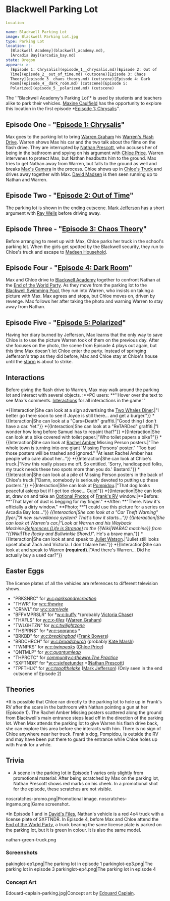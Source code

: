 #  Blackwell Parking Lot 

```yaml
Location

name: Blackwell Parking Lot
image: Blackwell Parking Lot.jpg
type: Parking Lot
location: |-
  [Blackwell Academy](blackwell_academy.md),
  [Arcadia Bay](arcadia_bay.md)
state: Oregon
appears: >-
  [Episode 1: Chrysalis](episode_1__chrysalis.md)[Episode 2: Out of
  Time](episode_2__out_of_time.md) (cutscene)[Episode 3: Chaos
  Theory](episode_3__chaos_theory.md) (cutscene)[Episode 4: Dark
  Room](episode_4__dark_room.md) (cutscene)[Episode 5:
  Polarized](episode_5__polarized.md) (cutscene)
```

The '''Blackwell Academy's Parking Lot'* is used by students and teachers alike to park their vehicles. [Maxine Caulfield](max_caulfield.md) has the opportunity to explore this location in the first episode *[Episode 1: Chrysalis](chrysalis.md)''.

##  Episode One - "[Episode 1: Chrysalis](chrysalis.md)" 
Max goes to the parking lot to bring [Warren Graham](warren_graham.md) his [Warren's Flash Drive](flash_drive.md). Warren shows Max his car and the two talk about the films on the flash drive. They are interrupted by [Nathan Prescott](nathan_prescott.md), who accuses her of being in the bathroom and spying on his argument with [Chloe Price](chloe_price.md). Warren intervenes to protect Max, but Nathan headbutts him to the ground. Max tries to get Nathan away from Warren, but falls to the ground as well and breaks [Max's Camera](her_camera.md) in the process. Chloe shows up in [Chloe's Truck](her_truck.md) and drives away together with Max. [David Madsen](david_madsen.md) is then seen running up to Nathan and Warren.

##  Episode Two - "[Episode 2: Out of Time](out_of_time.md)" 
The parking lot is shown in the ending cutscene. [Mark Jefferson](mark_jefferson.md) has a short argument with [Ray Wells](principal_wells.md) before driving away.

##  Episode Three - "[Episode 3: Chaos Theory](chaos_theory.md)" 
Before arranging to meet up with Max, Chloe parks her truck in the school's parking lot. When the girls get spotted by the Blackwell security, they run to Chloe's truck and escape to [Madsen Household](her_house.md).

##  Episode Four - "[Episode 4: Dark Room](dark_room.md)" 
Max and Chloe drive to [Blackwell Academy](blackwell.md) together to confront Nathan at the [End of the World Party](end_of_the_world_party.md). As they move from the parking lot to the [Blackwell Swimming Pool](swimming_pool.md), they run into Warren, who insists on taking a picture with Max. Max agrees and stops, but Chloe moves on, driven by revenge. Max follows her after taking the photo and warning Warren to stay away from Nathan.

##  Episode Five - "[Episode 5: Polarized](polarized.md)" 
Having her diary burned by Jefferson, Max learns that the only way to save Chloe is to use the picture Warren took of them on the previous day. After she focuses on the photo, the scene from Episode 4 plays out again, but this time Max doesn't let Chloe enter the party. Instead of springing Jefferson's trap as they did before, Max and Chloe stay at Chloe's house until the [storm](storm.md) is about to strike.

##  Interactions 
Before giving the flash drive to Warren, Max may walk around the parking lot and interact with several objects.
:**PC users: **''Hover over the text to see Max's comments. [Interactions](see_here.md) for all interactions in the game.''

*{{Interaction|She can look at a sign advertising the [Two Whales Diner](two_whales_diner.md).|"I better go there soon to see if Joyce is still there... and get a burger."}}
*{{Interaction|She can look at a "Cars&#61;Death" graffiti.|"Good thing I don't have a car. Yet."}}
*{{Interaction|She can look at a "ReTARDed" graffiti.|"I wonder how long before Samuel has to repaint that?"}}
*{{Interaction|She can look at a bike covered with toilet paper.|"Who toilet papers a bike?"}}
*{{Interaction|She can look at [Rachel Amber](rachel_amber.md) Missing Person posters.|"The whole town is turning into one giant 'Missing Persons' poster."
"Too bad those posters will be trashed and ignored."
"At least Rachel Amber has people who care about her..."}}
*{{Interaction|She can look at Chloe's truck.|"Now this really pisses me off. So entitled. 'Sorry, handicapped folks, 
my truck needs these two spots more than you do.' Bastard."}}
*{{Interaction|She can look at a pile of Missing Person posters in the back of Chloe's truck.|"Damn, somebody is seriously devoted to putting up these posters."}}
*{{Interaction|She can look at [Pompidou](pompidou.md).|"That dog looks peaceful asleep but if I get too close... Cujo!"}}
*{{Interaction|She can look at, draw on and take an [Optional Photos](optional_photo.md) of [Frank's RV](frank_s_rv.md) window.|**Before: **"That layer of dust is begging for my finger."
**After: **"There. Now it's officially a dirty window."
**Photo: **"I could use this picture for a series on Arcadia Bay lots..."}}
*{{Interaction|She can look at a "Car Theft Warning" flyer.|"A new surveillance system? That's how it starts..."}}
*{{Interaction|She can look at Warren's car.|"Look at Warren and his Wayback Machine.[References (Life is Strange)](reference.md) to the {{Wiki|WABAC machine}} from "*{{Wiki|The Rocky and Bullwinkle Show}}*". He's a brave man."}}
*{{Interaction|She can look at and speak to [Juliet Watson](juliet_watson.md).|"Juliet still looks upset about Zach and Victoria. I don't blame her."}}
*{{Interaction|She can look at and speak to Warren **(required)**.|"And there's Warren... Did he actually buy a used car?"}}

##  Easter Eggs 
The license plates of all the vehicles are references to different television shows.
* "PRKSNRC" for *[w:c:parksandrecreation](parks_and_recreation.md)*
* "THWR" for *[w:c:thewire](the_wire.md)*
* "CRNVL" for *[w:c:carnivale](carniv_le.md)*
* "BFFVMPRSLR" for *[w:c:buffy](buffy_the_vampire_slayer.md) *(probably [Victoria Chase](victoria_chase.md))
* "THXFLS" for *[w:c:x-files](the_x_files.md)* ([Warren Graham](warren_graham.md))
* "TWLGHTZN" for *[w:c:twilightzone](the_twilight_zone.md)*
* "THSPRNS" for *[w:c:sopranos](the_sopranos.md) *
* "BRKBD" for *[w:c:breakingbad](breaking_bad.md)* ([Frank Bowers](frank_bowers.md))
* "BRDCHRCH" for *[w:c:broadchurch](broadchurch.md)* (probably [Kate Marsh](kate_marsh.md))
* "TWNPKS" for *[w:c:twinpeaks](twin_peaks.md)* ([Chloe Price](chloe_price.md))
* "QNTMLP" for *[w:c:quantumleap](quantum_leap.md)*
* "THPRCTC" for *[community:c:thewire:The Practice](the_practice.md)*
* "SXFTNDR" for *[w:c:sixfeetunder](six_feet_under.md) *([Nathan Prescott](nathan_prescott.md))
* "TPFTHLK" for *[w:c:topofthelake](top_of_the_lake.md)* ([Mark Jefferson](mark_jefferson.md)) (Only seen in the end cutscene of Episode 2)

##  Theories 
*It is possible that Chloe ran directly to the parking lot to hole up in Frank's RV after the scare in the bathroom with Nathan pointing a gun at her (Episode 1). The Rachel Amber Missing posters scattered along the ground from Blackwell's main entrance steps lead off in the direction of the parking lot. When Max attends the parking lot to give Warren his flash drive back, she can explore this area before she interacts with him. There is no sign of Chloe anywhere near her truck. Frank's dog, Pompidou, is outside the RV and may have been put there to guard the entrance while Chloe holes up with Frank for a while.

##  Trivia 
* A scene in the parking lot in Episode 1 varies only slightly from promotional material: After being scratched by Max on the parking lot, Nathan Prescott shows red marks on his cheek. In a promotional shot for the episode, these scratches are not visible.

noscratches-promo.png|Promotional image.
noscratches-ingame.png|Game screenshot.

*In Episode 1 and in [David's Files](david_s_files.md), Nathan's vehicle is a red 4x4 truck with a license plate of SXFTNDR. In Episode 4, before Max and Chloe attend the [End of the World Party](end_of_the_world_party.md), a truck bearing the same license plate is parked on the parking lot, but it is green in colour. It is also the same model.

nathan-green-truck.png

###  Screenshots 

pakinglot-ep1.png|The parking lot in episode 1
parkinglot-ep3.png|The parking lot in episode 3
parkinglot-ep4.png|The parking lot in episode 4

###  Concept Art 

Edouard-caplain-parking.jpg|Concept art by [Edouard Caplain](edouard_caplain.md).


